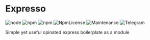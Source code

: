 Expresso
===

![node](https://img.shields.io/node/v/@rjmunhoz/expresso.svg?style=popout-square&logo=node.js&link=https://npmjs.com/package/@rjmunhoz/expresso)
![npm](https://img.shields.io/npm/v/@rjmunhoz/expresso.svg?style=popout-square&logo=npm&link=https://npmjs.com/package/@rjmunhoz/expresso)
![npm](https://img.shields.io/npm/dt/@rjmunhoz/expresso.svg?style=popout-square&logo=npm&link=https://npmjs.com/package/@rjmunhoz/expresso)
![NpmLicense](https://img.shields.io/npm/l/@rjmunhoz/expresso.svg?style=popout-square&logo=gitlab&link=https://gitlab.com/rjmunhoz/expresso)
![Maintenance](https://img.shields.io/maintenance/yes/2018.svg?style=popout-square&logo=gitlab&link=https://gitlab.com/rjmunhoz/expresso)
![Telegram](https://img.shields.io/badge/telegram-@rjmunhoz-blue.svg?colorB=2CA5E0&logo=telegram&style=popout-square&logoColor=2CA5E0&link=https://t.me/rjmunhoz)

Simple yet useful opinated express boilerplate as a module

